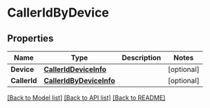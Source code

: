 # CallerIdByDevice

## Properties

Name | Type | Description | Notes
------------ | ------------- | ------------- | -------------
**Device** | [**CallerIdDeviceInfo**](CallerIdDeviceInfo.md) |  | [optional] 
**CallerId** | [**CallerIdByDeviceInfo**](CallerIdByDeviceInfo.md) |  | [optional] 

[[Back to Model list]](../README.md#documentation-for-models) [[Back to API list]](../README.md#documentation-for-api-endpoints) [[Back to README]](../README.md)


